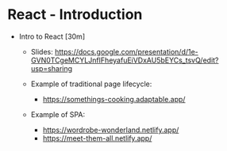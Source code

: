 

# React - Introduction



- Intro to React [30m]
  - Slides: https://docs.google.com/presentation/d/1e-GVN0TCgeMCYLJnfIFheyafuEiVDxAU5bEYCs_tsvQ/edit?usp=sharing

  - Example of traditional page lifecycle:
    - https://somethings-cooking.adaptable.app/
  - Example of SPA:
    - https://wordrobe-wonderland.netlify.app/
    - https://meet-them-all.netlify.app/


